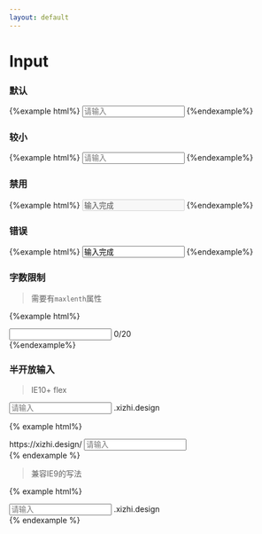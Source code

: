 ```yaml
---
layout: default
---
```


# Input

### 默认
{%example html%}
<input type="text" class="ui-form-control" placeholder="请输入">
{%endexample%}

### 较小
{%example html%}
<input type="text" class="ui-form-control small" placeholder="请输入">
{%endexample%}

### 禁用
{%example html%}
<input type="text" class="ui-form-control disabled" disabled value="输入完成">
{%endexample%}

### 错误
{%example html%}
<input type="text" class="ui-form-control error" value="输入完成">
{%endexample%}

### 字数限制

> 需要有`maxlenth`属性

{%example html%}
<div class="ui-enter-count">
    <input type="text" class="ui-form-control" maxlength="20">
    <span class="count">0/20</span>
</div>
{%endexample%}



### 半开放输入

> IE10+  flex

<div class="ui-labeled-input mb-10">
    <label class="input-label">
        <input class="input" type="text" placeholder="请输入">
        <span class="text">.xizhi.design</span>
    </label>
</div>

{% example html%}
<div class="ui-labeled-input">
    <label class="input-label">
        <span class="text">https://xizhi.design/</span>
        <input class="input" type="text" placeholder="请输入">
    </label>
</div>
{% endexample %}

> 兼容IE9的写法

{% example html%}
<div class="ui-labeled-input ">
    <label class="input-label clf">
        <input class="input fl" type="text" placeholder="请输入">
        <span class="text fl">.xizhi.design</span>
    </label>
</div>
{% endexample %}




